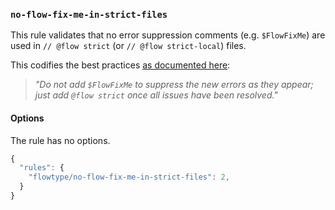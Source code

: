 ### `no-flow-fix-me-in-strict-files`

This rule validates that no error suppression comments (e.g. `$FlowFixMe`) are used in `// @flow strict` (or `// @flow strict-local`) files.

This codifies the best practices [as documented here](https://flow.org/en/docs/strict/#toc-adoption):

> _"Do not add `$FlowFixMe` to suppress the new errors as they appear; just add `@flow strict` once all issues have been resolved."_

#### Options

The rule has no options.

```js
{
  "rules": {
    "flowtype/no-flow-fix-me-in-strict-files": 2,
  }
}
```

<!-- assertions noFlowFixMeInStrictFiles -->

